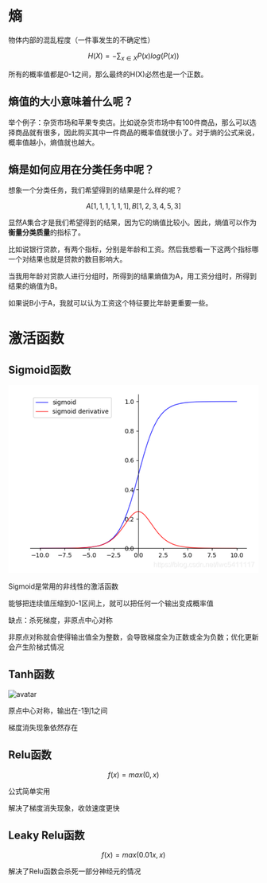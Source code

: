 # 熵
物体内部的混乱程度（一件事发生的不确定性）

$$H(X)=-\sum_{x\in X}{P(x)log(P(x))}$$

所有的概率值都是0-1之间，那么最终的H(X)必然也是一个正数。

## 熵值的大小意味着什么呢？

举个例子：杂货市场和苹果专卖店。比如说杂货市场中有100件商品，那么可以选择商品就有很多，因此购买其中一件商品的概率值就很小了。对于熵的公式来说，概率值越小，熵值就也越大。

## 熵是如何应用在分类任务中呢？

想象一个分类任务，我们希望得到的结果是什么样的呢？

$$A[1,1,1,1,1,1],B[1,2,3,4,5,3]$$

显然A集合才是我们希望得到的结果，因为它的熵值比较小。因此，熵值可以作为**衡量分类质量**的指标了。

比如说银行贷款，有两个指标，分别是年龄和工资。然后我想看一下这两个指标哪一个对结果也就是贷款的数目影响大。

当我用年龄对贷款人进行分组时，所得到的结果熵值为A，用工资分组时，所得到结果的熵值为B。

如果说B小于A，我就可以认为工资这个特征要比年龄更重要一些。

# 激活函数

## Sigmoid函数

![avatar](/Entropy/SigmoidFunction.png)

Sigmoid是常用的非线性的激活函数

能够把连续值压缩到0-1区间上，就可以把任何一个输出变成概率值

缺点：杀死梯度，非原点中心对称

非原点对称就会使得输出值全为整数，会导致梯度全为正数或全为负数；优化更新会产生阶梯式情况

## Tanh函数

![avatar](/Entropy/TanhFunction.png)

原点中心对称，输出在-1到1之间

梯度消失现象依然存在

## Relu函数

$$f(x)=max(0,x)$$

公式简单实用

解决了梯度消失现象，收敛速度更快

## Leaky Relu函数

$$f(x)=max(0.01x,x)$$

解决了Relu函数会杀死一部分神经元的情况

